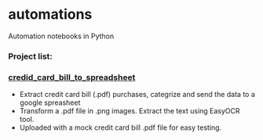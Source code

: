 # automations
Automation notebooks in Python

### Project list:

###  [credid_card_bill_to_spreadsheet](creditcard_bill_ocr_extraction.ipynb)
- Extract credit card bill (.pdf) purchases, categrize and send the data to a google spreasheet
- Transform a .pdf file in .png images. Extract the text using EasyOCR tool.
- Uploaded with a mock credit card bill .pdf file for easy testing. 